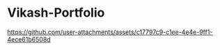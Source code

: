# Vikash-Portfolio


https://github.com/user-attachments/assets/c17797c9-c1ee-4e4e-9ff1-4ece61b6508d



